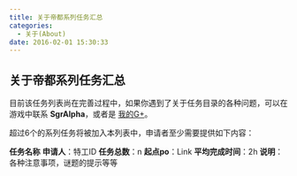 ```yaml
---
title: 关于帝都系列任务汇总
categories:
  - 关于(About)
date: 2016-02-01 15:30:33
---
```


## 关于帝都系列任务汇总

目前该任务列表尚在完善过程中，如果你遇到了关于任务目录的各种问题，可以在游戏中联系 **SgrAlpha**，或者是 [我的G+](https://plus.google.com/u/0/+SgrAlphaPlus)。

超过6个的系列任务将被加入本列表中，申请者至少需要提供如下内容：

 **任务名称**
 **申请人**：特工ID
 **任务总数**：n
 **起点po**：Link
 **平均完成时间**：2h
 **说明**：各种注意事项，谜题的提示等等

